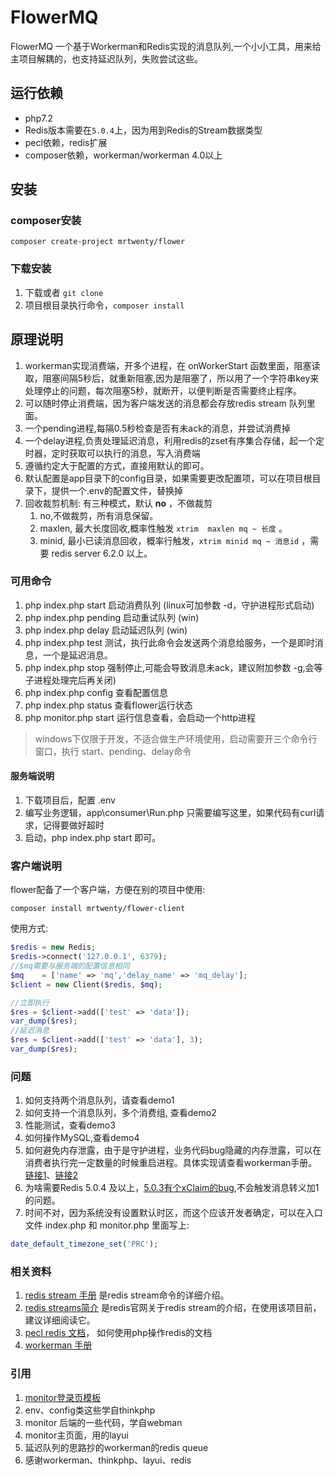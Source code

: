# FlowerMQ

FlowerMQ 一个基于Workerman和Redis实现的消息队列,一个小小工具，用来给主项目解耦的，也支持延迟队列，失败尝试这些。

## 运行依赖

- php7.2
- Redis版本需要在`5.0.4`上，因为用到Redis的Stream数据类型
- pecl依赖，redis扩展
- composer依赖，workerman/workerman 4.0以上

## 安装

### composer安装

```shell
composer create-project mrtwenty/flower
```

### 下载安装

1. 下载或者 `git clone`
2. 项目根目录执行命令，`composer install`

## 原理说明

1. workerman实现消费端，开多个进程，在 onWorkerStart 函数里面，阻塞读取，阻塞间隔5秒后，就重新阻塞,因为是阻塞了，所以用了一个字符串key来处理停止的问题，每次阻塞5秒，就断开，以便判断是否需要终止程序。
3. 可以随时停止消费端，因为客户端发送的消息都会存放redis stream 队列里面。
4. 一个pending进程,每隔0.5秒检查是否有未ack的消息，并尝试消费掉
5. 一个delay进程,负责处理延迟消息，利用redis的zset有序集合存储，起一个定时器，定时获取可以执行的消息，写入消费端
6. 遵循约定大于配置的方式，直接用默认的即可。
7. 默认配置是app目录下的config目录，如果需要更改配置项，可以在项目根目录下，提供一个.env的配置文件，替换掉
7. 回收裁剪机制: 有三种模式，默认 **no** ，不做裁剪
   1. no,不做裁剪，所有消息保留。
   2. maxlen, 最大长度回收,概率性触发 `xtrim  maxlen mq ~ 长度` 。
   3. minid,    最小已读消息回收，概率行触发，`xtrim minid mq ~ 消息id` ，需要 redis server 6.2.0 以上。


### 可用命令

1. php index.php start           启动消费队列 (linux可加参数 -d，守护进程形式启动) 
2. php index.php pending     启动重试队列 (win)
3. php index.php delay          启动延迟队列 (win)
4. php index.php test             测试，执行此命令会发送两个消息给服务，一个是即时消息，一个是延迟消息。
5. php index.php stop            强制停止,可能会导致消息未ack，建议附加参数 -g,会等子进程处理完后再关闭)
6. php index.php config         查看配置信息
7. php index.php status         查看flower运行状态
8. php monitor.php start      运行信息查看，会启动一个http进程

> windows下仅限于开发，不适合做生产环境使用，启动需要开三个命令行窗口，执行 start、pending、delay命令

#### 服务端说明

1. 下载项目后，配置 .env 
2. 编写业务逻辑，app\consumer\Run.php 只需要编写这里，如果代码有curl请求，记得要做好超时
3. 启动，php index.php start 即可。

### 客户端说明

flower配备了一个客户端，方便在别的项目中使用:

```shell
composer install mrtwenty/flower-client
```

使用方式:

```php
$redis = new Redis;
$redis->connect('127.0.0.1', 6379);
//$mq需要与服务端的配置信息相同
$mq    = ['name' => 'mq','delay_name' => 'mq_delay'];
$client = new Client($redis, $mq);

//立即执行
$res = $client->add(['test' => 'data']);
var_dump($res);
//延迟消息
$res = $client->add(['test' => 'data'], 3);
var_dump($res);
```

### 问题

1. 如何支持两个消息队列，请查看demo1
2. 如何支持一个消息队列，多个消费组, 查看demo2
3. 性能测试，查看demo3
4. 如何操作MySQL,查看demo4
5. 如何避免内存泄露，由于是守护进程，业务代码bug隐藏的内存泄露，可以在消费者执行完一定数量的时候重启进程。具体实现请查看workerman手册。[链接1](https://www.workerman.net/doc/workerman/worker/stop-all.html)、[链接2](https://www.workerman.net/doc/workerman/faq/max-requests.html)
6. 为啥需要Redis 5.0.4 及以上，[5.0.3有个xClaim的bug](https://github.com/redis/redis/commit/f72f4ea311d31f7ce209218a96afb97490971d39),不会触发消息转义加1的问题。
7. 时间不对，因为系统没有设置默认时区，而这个应该开发者确定，可以在入口文件 index.php 和 monitor.php 里面写上:

```php
date_default_timezone_set('PRC');
```


### 相关资料

1. [redis stream 手册](https://redis.io/commands/xack)  是redis stream命令的详细介绍。
2. [redis streams简介](https://redis.io/topics/streams-intro)  是redis官网关于redis stream的介绍，在使用该项目前，建议详细阅读它。
3. [pecl redis 文档](https://github.com/phpredis/phpredis)，  如何使用php操作redis的文档
4. [workerman 手册](https://www.workerman.net/doc/workerman/)

### 引用
1. [monitor登录页模板](https://gitee.com/suiboyu/front_page_effect_collection)
2. env、config类这些学自thinkphp
3. monitor 后端的一些代码，学自webman
4. monitor主页面，用的layui
4. 延迟队列的思路抄的workerman的redis queue
4. 感谢workerman、thinkphp、layui、redis



